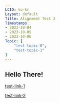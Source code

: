 ```yaml
---
LCID: ko-kr
Layout: default
Title: Alignment Test 2
Timestamps:
- 2023-10-04
- 2023-10-05
- 2023-10-06
Topic: [ 
    "test-topic-0",
    "test-topic-1"
]
---
```


## Hello There!

[test-link-1](sika://test0/align-0.md)

[test-link-2](sika://test0/test1/test-post-eee.md)
